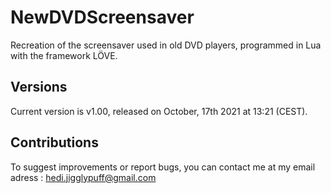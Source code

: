 # NewDVDScreensaver
Recreation of the screensaver used in old DVD players, programmed in Lua with the framework LÖVE.

Versions
-----------------------------
Current version is v1.00, released on October, 17th 2021 at 13:21 (CEST).

Contributions
-----------------------------
To suggest improvements or report bugs, you can contact me at my email adress : hedi.jigglypuff@gmail.com
